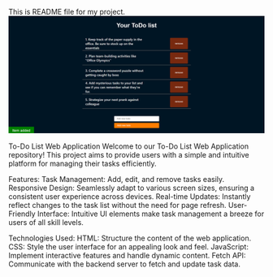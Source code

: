 This is README file for my project.
![Design preview for the ToDo project](./ToDo_preview.png)

To-Do List Web Application
Welcome to our To-Do List Web Application repository! This project aims to provide users with a simple and intuitive platform for managing their tasks efficiently.

Features:
Task Management: Add, edit, and remove tasks easily.
Responsive Design: Seamlessly adapt to various screen sizes, ensuring a consistent user experience across devices.
Real-time Updates: Instantly reflect changes to the task list without the need for page refresh.
User-Friendly Interface: Intuitive UI elements make task management a breeze for users of all skill levels.

Technologies Used:
HTML: Structure the content of the web application.
CSS: Style the user interface for an appealing look and feel.
JavaScript: Implement interactive features and handle dynamic content.
Fetch API: Communicate with the backend server to fetch and update task data.